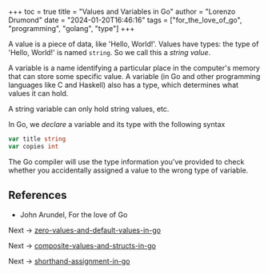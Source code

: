 +++
toc = true
title = "Values and Variables in Go"
author = "Lorenzo Drumond"
date = "2024-01-20T16:46:16"
tags = ["for_the_love_of_go",  "programming",  "golang",  "type"]
+++


A value is a piece of data, like 'Hello, World!'. Values have types: the type of 'Hello, World!' is named `string`. So we call this a _string value_.

A variable is a name identifying a particular place in the computer's memory that can store some specific value. A variable (in Go and other programming languages like C and Haskell) also has a type, which determines what values it can hold.

A string variable can only hold string values, etc.

In Go, we _declare_ a variable and its type with the following syntax
```go
var title string
var copies int
```

The Go compiler will use the type information you've provided to check whether you accidentally assigned a value to the wrong type of variable.

## References
- John Arundel, For the love of Go

Next -> [zero-values-and-default-values-in-go](/wiki/zero-values-and-default-values-in-go/)

Next -> [composite-values-and-structs-in-go](/wiki/composite-values-and-structs-in-go/)

Next -> [shorthand-assignment-in-go](/wiki/shorthand-assignment-in-go/)
